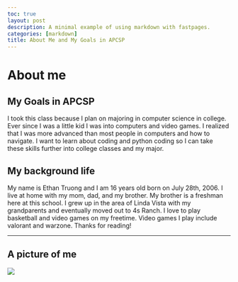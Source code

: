 ```yaml
---
toc: true
layout: post
description: A minimal example of using markdown with fastpages.
categories: [markdown]
title: About Me and My Goals in APCSP
---
```

# About me

## My Goals in APCSP

I took this class because I plan on majoring in computer science in college.  Ever since I was a little kid I was into computers and video games.  I realized that I was more advanced than most people in computers and how to navigate.  I want to learn about coding and python coding so I can take these skills further into college classes and my major.

## My background life

My name is Ethan Truong and I am 16 years old born on July 28th, 2006.  I live at home with my mom, dad, and my brother.  My brother is a freshman here at this school.  I grew up in the area of Linda Vista with my grandparents and eventually moved out to 4s Ranch.  I love to play basketball and video games on my freetime.  Video games I play include valorant and warzone.  Thanks for reading!

---

## A picture of me
![]({{site.baseurl}}/images/pictureofme.png"https://ethan2806.github.io/apcsp.github.io)



